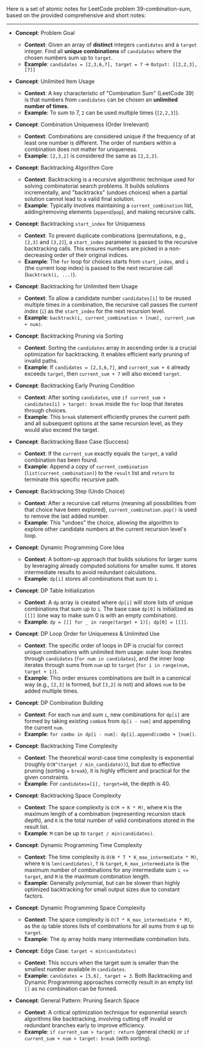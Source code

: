 Here is a set of atomic notes for LeetCode problem 39-combination-sum, based on the provided comprehensive and short notes:

---

-   **Concept**: Problem Goal
    *   **Context**: Given an array of **distinct** integers `candidates` and a `target` integer. Find all **unique combinations** of `candidates` where the chosen numbers sum up to `target`.
    *   **Example**: `candidates = [2,3,6,7], target = 7` -> `Output: [[2,2,3],[7]]`

-   **Concept**: Unlimited Item Usage
    *   **Context**: A key characteristic of "Combination Sum" (LeetCode 39) is that numbers from `candidates` can be chosen an **unlimited number of times**.
    *   **Example**: To sum to 7, `2` can be used multiple times (`[2,2,3]`).

-   **Concept**: Combination Uniqueness (Order Irrelevant)
    *   **Context**: Combinations are considered unique if the frequency of at least one number is different. The order of numbers within a combination does not matter for uniqueness.
    *   **Example**: `[2,3,2]` is considered the same as `[2,2,3]`.

-   **Concept**: Backtracking Algorithm Core
    *   **Context**: Backtracking is a recursive algorithmic technique used for solving combinatorial search problems. It builds solutions incrementally, and "backtracks" (undoes choices) when a partial solution cannot lead to a valid final solution.
    *   **Example**: Typically involves maintaining a `current_combination` list, adding/removing elements (`append`/`pop`), and making recursive calls.

-   **Concept**: Backtracking `start_index` for Uniqueness
    *   **Context**: To prevent duplicate combinations (permutations, e.g., `[2,3]` and `[3,2]`), a `start_index` parameter is passed to the recursive backtracking calls. This ensures numbers are picked in a non-decreasing order of their original indices.
    *   **Example**: The `for` loop for choices starts from `start_index`, and `i` (the current loop index) is passed to the next recursive call (`backtrack(i, ...)`).

-   **Concept**: Backtracking for Unlimited Item Usage
    *   **Context**: To allow a candidate number `candidates[i]` to be reused multiple times in a combination, the recursive call passes the *current index* (`i`) as the `start_index` for the next recursion level.
    *   **Example**: `backtrack(i, current_combination + [num], current_sum + num)`.

-   **Concept**: Backtracking Pruning via Sorting
    *   **Context**: Sorting the `candidates` array in ascending order is a crucial optimization for backtracking. It enables efficient early pruning of invalid paths.
    *   **Example**: If `candidates = [2,3,6,7]`, and `current_sum + 6` already exceeds `target`, then `current_sum + 7` will also exceed `target`.

-   **Concept**: Backtracking Early Pruning Condition
    *   **Context**: After sorting `candidates`, use `if current_sum + candidates[i] > target: break` inside the `for` loop that iterates through choices.
    *   **Example**: This `break` statement efficiently prunes the current path and all subsequent options at the same recursion level, as they would also exceed the target.

-   **Concept**: Backtracking Base Case (Success)
    *   **Context**: If the `current_sum` exactly equals the `target`, a valid combination has been found.
    *   **Example**: Append a *copy* of `current_combination` (`list(current_combination)`) to the `result` list and `return` to terminate this specific recursive path.

-   **Concept**: Backtracking Step (Undo Choice)
    *   **Context**: After a recursive call returns (meaning all possibilities from that choice have been explored), `current_combination.pop()` is used to remove the last added number.
    *   **Example**: This "undoes" the choice, allowing the algorithm to explore other candidate numbers at the current recursion level's loop.

-   **Concept**: Dynamic Programming Core Idea
    *   **Context**: A bottom-up approach that builds solutions for larger sums by leveraging already computed solutions for smaller sums. It stores intermediate results to avoid redundant calculations.
    *   **Example**: `dp[i]` stores all combinations that sum to `i`.

-   **Concept**: DP Table Initialization
    *   **Context**: A `dp` array is created where `dp[i]` will store lists of unique combinations that sum up to `i`. The base case `dp[0]` is initialized as `[[]]` (one way to make sum 0 is with an empty combination).
    *   **Example**: `dp = [[] for _ in range(target + 1)]; dp[0] = [[]]`.

-   **Concept**: DP Loop Order for Uniqueness & Unlimited Use
    *   **Context**: The specific order of loops in DP is crucial for correct unique combinations with unlimited item usage: outer loop iterates through `candidates` (`for num in candidates`), and the inner loop iterates through sums from `num` up to `target` (`for i in range(num, target + 1)`).
    *   **Example**: This order ensures combinations are built in a canonical way (e.g., `[2,3]` is formed, but `[3,2]` is not) and allows `num` to be added multiple times.

-   **Concept**: DP Combination Building
    *   **Context**: For each `num` and sum `i`, new combinations for `dp[i]` are formed by taking existing `combo`s from `dp[i - num]` and appending the current `num`.
    *   **Example**: `for combo in dp[i - num]: dp[i].append(combo + [num])`.

-   **Concept**: Backtracking Time Complexity
    *   **Context**: The theoretical worst-case time complexity is exponential (roughly `O(N^(target / min_candidate))`), but due to effective pruning (sorting + `break`), it is highly efficient and practical for the given constraints.
    *   **Example**: For `candidates=[1], target=40`, the depth is 40.

-   **Concept**: Backtracking Space Complexity
    *   **Context**: The space complexity is `O(M + K * M)`, where `M` is the maximum length of a combination (representing recursion stack depth), and `K` is the total number of valid combinations stored in the result list.
    *   **Example**: `M` can be up to `target / min(candidates)`.

-   **Concept**: Dynamic Programming Time Complexity
    *   **Context**: The time complexity is `O(N * T * K_max_intermediate * M)`, where `N` is `len(candidates)`, `T` is `target`, `K_max_intermediate` is the maximum number of combinations for any intermediate sum `i <= target`, and `M` is the maximum combination length.
    *   **Example**: Generally polynomial, but can be slower than highly optimized backtracking for small output sizes due to constant factors.

-   **Concept**: Dynamic Programming Space Complexity
    *   **Context**: The space complexity is `O(T * K_max_intermediate * M)`, as the `dp` table stores lists of combinations for all sums from `0` up to `target`.
    *   **Example**: The `dp` array holds many intermediate combination lists.

-   **Concept**: Edge Case: `target < min(candidates)`
    *   **Context**: This occurs when the target sum is smaller than the smallest number available in `candidates`.
    *   **Example**: `candidates = [5,6], target = 3`. Both Backtracking and Dynamic Programming approaches correctly result in an empty list `[]` as no combination can be formed.

-   **Concept**: General Pattern: Pruning Search Space
    *   **Context**: A critical optimization technique for exponential search algorithms like backtracking, involving cutting off invalid or redundant branches early to improve efficiency.
    *   **Example**: `if current_sum > target: return` (general check) or `if current_sum + num > target: break` (with sorting).